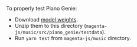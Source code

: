To properly test Piano Genie:

- Download [model weights](https://storage.googleapis.com/magentadata/js/checkpoints/piano_genie/testdata.zip).
- Unzip them to this directory (`magenta-js/music/src/piano_genie/testdata`).
- Run `yarn test` from `magenta-js/music` directory.
